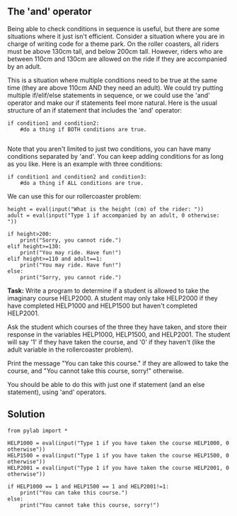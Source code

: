 ## The 'and' operator

Being able to check conditions in sequence is useful, but there are some situations where it just isn't efficient. Consider a situation where you are in charge of writing code for a theme park. On the roller coasters, all riders must be above 130cm tall, and below 200cm tall. However, riders who are between 110cm and 130cm are allowed on the ride if they are accompanied by an adult.

This is a situation where multiple conditions need to be true at the same time (they are above 110cm AND they need an adult). We could try putting multiple if/elif/else statements in sequence, or we could use the 'and' operator and make our if statements feel more natural. Here is the usual structure of an if statement that includes the 'and' operator:

```
if condition1 and condition2:
    #do a thing if BOTH conditions are true.
    
```

Note that you aren't limited to just two conditions, you can have many conditions separated by 'and'. You can keep adding conditions for as long as you like. Here is an example with three conditions:

```
if condition1 and condition2 and condition3:
    #do a thing if ALL conditions are true.
```

We can use this for our rollercoaster problem:

```
height = eval(input("What is the height (cm) of the rider: "))
adult = eval(input("Type 1 if accompanied by an adult, 0 otherwise: "))

if height>200:
    print("Sorry, you cannot ride.")
elif height>=130:
    print("You may ride. Have fun!")
elif height>=110 and adult==1:
    print("You may ride. Have fun!")
else:
    print("Sorry, you cannot ride.")
```

**Task:** Write a program to determine if a student is allowed to take the imaginary course HELP2000. A student may only take HELP2000 if they have completed HELP1000 and HELP1500 but haven't completed HELP2001. 

Ask the student which courses of the three they have taken, and store their response in the variables HELP1000, HELP1500, and HELP2001. The student will say '1' if they have taken the course, and '0' if they haven't (like the adult variable in the rollercoaster problem).

Print the message "You can take this course." if they are allowed to take the course, and "You cannot take this course, sorry!" otherwise. 

You should be able to do this with just one if statement (and an else statement), using 'and' operators.

## Solution

````
from pylab import *

HELP1000 = eval(input("Type 1 if you have taken the course HELP1000, 0 otherwise"))
HELP1500 = eval(input("Type 1 if you have taken the course HELP1500, 0 otherwise"))
HELP2001 = eval(input("Type 1 if you have taken the course HELP2001, 0 otherwise"))

if HELP1000 == 1 and HELP1500 == 1 and HELP2001!=1:
    print("You can take this course.")
else:
    print("You cannot take this course, sorry!")
````
